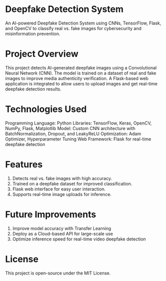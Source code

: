 # Deepfake Detection System 
An AI-powered Deepfake Detection System using CNNs, TensorFlow, Flask, and OpenCV to classify real vs. fake images for cybersecurity and misinformation prevention.

# Project Overview
This project detects AI-generated deepfake images using a Convolutional Neural Network (CNN). The model is trained on a dataset of real and fake images to improve media authenticity verification. A Flask-based web application is integrated to allow users to upload images and get real-time deepfake detection results.

# Technologies Used
Programming Language: Python
Libraries: TensorFlow, Keras, OpenCV, NumPy, Flask, Matplotlib
Model: Custom CNN architecture with BatchNormalization, Dropout, and LeakyReLU
Optimization: Adam Optimizer, Hyperparameter Tuning
Web Framework: Flask for real-time deepfake detection

# Features
1. Detects real vs. fake images with high accuracy.
2. Trained on a deepfake dataset for improved classification.
3. Flask web interface for easy user interaction.
4. Supports real-time image uploads for inference.

# Future Improvements
1. Improve model accuracy with Transfer Learning
2. Deploy as a Cloud-based API for large-scale use
3. Optimize inference speed for real-time video deepfake detection

# License
This project is open-source under the MIT License.
